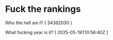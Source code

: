 # Fuck the rankings

Who the hell am I?
{ 34362030 }

What fucking year is it?
[ 2025-05-19T10:56:40Z ]
